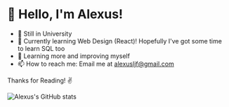 # 👋  Hello, I'm Alexus!

- 🏫 Still in University 
- 📖 Currently learning Web Design (React)! Hopefully I've got some time to learn SQL too
- 🌠 Learning more and improving myself
- 📫 How to reach me: Email me at alexusljf@gmail.com

Thanks for Reading! ✌️

<div style="width:800px; margin:0 auto;">
  
  ![Alexus's GitHub stats](https://github-readme-stats.vercel.app/api?username=alexusljf&show_icons=true&count_private=true&theme=cobalt)
  
</div>
